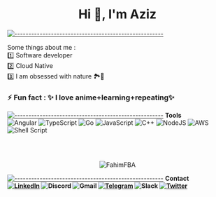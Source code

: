 <h1 align="center">Hi 👋, I'm Aziz</h1>

[![-----------------------------------------------------](
https://raw.githubusercontent.com/andreasbm/readme/master/assets/lines/aqua.png)](https://github.com/certyfreak?tab=repositories)<br/>

Some things about me :<br/>
:one: Software developer<br/>
:two: Cloud Native <br/>
:three: I am obsessed with nature 🏞️🌌<br/>

 ### ⚡ Fun fact : ✨ I love anime+learning+repeating✨ 


[![-----------------------------------------------------](
https://raw.githubusercontent.com/andreasbm/readme/master/assets/lines/aqua.png)](https://github.com/certyfreak?tab=repositories)
<b>Tools</b> <br/>
![Angular](https://img.shields.io/badge/angular-%23DD0031.svg?style=for-the-badge&logo=angular&logoColor=white)
![TypeScript](https://img.shields.io/badge/typescript-%23007ACC.svg?style=for-the-badge&logo=typescript&logoColor=white)
![Go](https://img.shields.io/badge/go-%2300ADD8.svg?style=for-the-badge&logo=go&logoColor=white)
![JavaScript](https://img.shields.io/badge/javascript-%23323330.svg?style=for-the-badge&logo=javascript&logoColor=%23F7DF1E)
![C++](https://img.shields.io/badge/C++-00599C?style=for-the-badge&logo=C%2B%2B&logoColor=white)
![NodeJS](https://img.shields.io/badge/node.js-6DA55F?style=for-the-badge&logo=node.js&logoColor=white)
![AWS](https://img.shields.io/badge/AWS-%23FF9900.svg?style=for-the-badge&logo=amazon-aws&logoColor=white)
![Shell Script](https://img.shields.io/badge/shell_script-%23121011.svg?style=for-the-badge&logo=gnu-bash&logoColor=white)

<br>
<br>
<p align='center'><img align="center" src="https://github-readme-streak-stats.herokuapp.com/?user=certyfreak" alt="FahimFBA" /></p>

[![-----------------------------------------------------](
https://raw.githubusercontent.com/andreasbm/readme/master/assets/lines/aqua.png)](https://github.com/certyfreak?tab=repositories)
<b>Contact<br/>
<a href="https://www.linkedin.com/in/azizalialhassan">![LinkedIn](https://img.shields.io/badge/linkedin-%230077B5.svg?style=for-the-badge&logo=linkedin&logoColor=white)</a>
<a>![Discord](https://img.shields.io/badge/%3CServer%3E-%237289DA.svg?style=for-the-badge&logo=discord&logoColor=white)</a>
<a>![Gmail](https://img.shields.io/badge/Gmail-D14836?style=for-the-badge&logo=gmail&logoColor=white)</a>
<a href="https://www.">![Telegram](https://img.shields.io/badge/Telegram-2CA5E0?style=for-the-badge&logo=telegram&logoColor=white)</a>
<a>![Slack](https://img.shields.io/badge/Slack-4A154B?style=for-the-badge&logo=slack&logoColor=white)</a>
<a href="https://www.twitter.com/certyfreak">![Twitter](https://img.shields.io/badge/Twitter-%231DA1F2.svg?style=for-the-badge&logo=Twitter&logoColor=white)</a>
